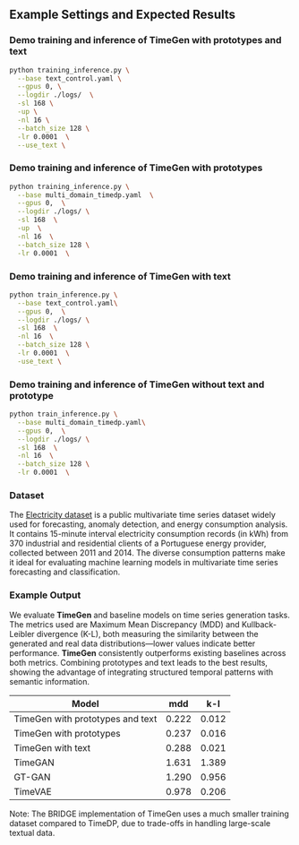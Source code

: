
## Example Settings and Expected Results

### Demo training and inference of TimeGen with prototypes and text

```bash
python training_inference.py \
  --base text_control.yaml \
  --gpus 0, \
  --logdir ./logs/  \
  -sl 168 \
  -up \
  -nl 16 \
  --batch_size 128 \
  -lr 0.0001  \
  --use_text \
```

### Demo training and inference of TimeGen with prototypes

```bash
python training_inference.py \
  --base multi_domain_timedp.yaml  \
  --gpus 0,  \
  --logdir ./logs/ \
  -sl 168  \
  -up  \
  -nl 16  \
  --batch_size 128 \
  -lr 0.0001  \
```

### Demo training and inference of TimeGen with text

```bash
python train_inference.py \
  --base text_control.yaml\
  --gpus 0,  \
  --logdir ./logs/ \
  -sl 168  \
  -nl 16  \
  --batch_size 128 \
  -lr 0.0001  \
  -use_text \
```

### Demo training and inference of TimeGen without text and prototype

```bash
python train_inference.py \
  --base multi_domain_timedp.yaml\
  --gpus 0,  \
  --logdir ./logs/ \
  -sl 168  \
  -nl 16  \
  --batch_size 128 \
  -lr 0.0001  \
```

### Dataset

The [Electricity dataset](https://archive.ics.uci.edu/ml/datasets/ElectricityLoadDiagrams20112014) is a public multivariate time series dataset widely used for forecasting, anomaly detection, and energy consumption analysis. It contains 15-minute interval electricity consumption records (in kWh) from 370 industrial and residential clients of a Portuguese energy provider, collected between 2011 and 2014. The diverse consumption patterns make it ideal for evaluating machine learning models in multivariate time series forecasting and classification.
### Example Output

We evaluate **TimeGen** and baseline models on time series generation tasks. The metrics used are Maximum Mean Discrepancy (MDD) and Kullback-Leibler divergence (K-L), both measuring the similarity between the generated and real data distributions—lower values indicate better performance. **TimeGen**  consistently outperforms existing baselines across both metrics. Combining prototypes and text leads to the best results, showing the advantage of integrating structured temporal patterns with semantic information. 

| Model       | mdd | k-l |
|----------------|--------|-----------|
| TimeGen with prototypes and text  | 0.222  | 0.012   | 
| TimeGen with prototypes   | 0.237  | 0.016    |
| TimeGen with text   | 0.288    | 0.021     |
| TimeGAN   | 1.631   | 1.389       |
| GT-GAN   | 1.290    | 0.956       |
| TimeVAE   | 0.978   | 0.206       |

Note: The BRIDGE implementation of TimeGen uses a much smaller training dataset compared to TimeDP, due to trade-offs in handling large-scale textual data.

